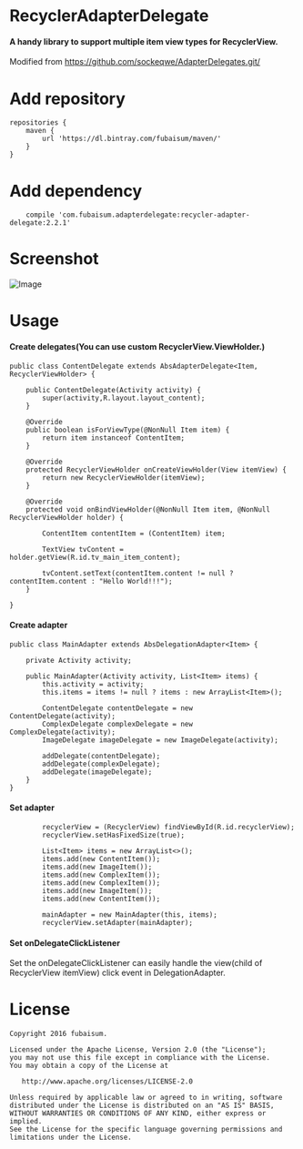 # RecyclerAdapterDelegate
#### A handy library to support multiple item view types for RecyclerView.

Modified from <https://github.com/sockeqwe/AdapterDelegates.git/>

# Add repository 
```
repositories {
    maven {
        url 'https://dl.bintray.com/fubaisum/maven/'
    }
}
```
# Add dependency
```
    compile 'com.fubaisum.adapterdelegate:recycler-adapter-delegate:2.2.1'
```
# Screenshot
![Image](https://github.com/fubaisum/RecyclerAdapterDelegate/blob/master/art/main.png)
# Usage
#### Create delegates(You can use custom RecyclerView.ViewHolder.)
```
public class ContentDelegate extends AbsAdapterDelegate<Item, RecyclerViewHolder> {

    public ContentDelegate(Activity activity) {
        super(activity,R.layout.layout_content);
    }

    @Override
    public boolean isForViewType(@NonNull Item item) {
        return item instanceof ContentItem;
    }

    @Override
    protected RecyclerViewHolder onCreateViewHolder(View itemView) {
        return new RecyclerViewHolder(itemView);
    }

    @Override
    protected void onBindViewHolder(@NonNull Item item, @NonNull RecyclerViewHolder holder) {
    
        ContentItem contentItem = (ContentItem) item;

        TextView tvContent = holder.getView(R.id.tv_main_item_content);
        
        tvContent.setText(contentItem.content != null ? contentItem.content : "Hello World!!!");
    }

}
```
#### Create adapter
```
public class MainAdapter extends AbsDelegationAdapter<Item> {

    private Activity activity;

    public MainAdapter(Activity activity, List<Item> items) {
        this.activity = activity;
        this.items = items != null ? items : new ArrayList<Item>();

        ContentDelegate contentDelegate = new ContentDelegate(activity);
        ComplexDelegate complexDelegate = new ComplexDelegate(activity);
        ImageDelegate imageDelegate = new ImageDelegate(activity);

        addDelegate(contentDelegate);
        addDelegate(complexDelegate);
        addDelegate(imageDelegate);
    }
}
```
#### Set adapter
```
        recyclerView = (RecyclerView) findViewById(R.id.recyclerView);
        recyclerView.setHasFixedSize(true);

        List<Item> items = new ArrayList<>();
        items.add(new ContentItem());
        items.add(new ImageItem());
        items.add(new ComplexItem());
        items.add(new ComplexItem());
        items.add(new ImageItem());
        items.add(new ContentItem());

        mainAdapter = new MainAdapter(this, items);
        recyclerView.setAdapter(mainAdapter);
```
#### Set onDelegateClickListener
Set the onDelegateClickListener can easily handle the view(child of RecyclerView itemView) click event in DelegationAdapter.

# License
```
Copyright 2016 fubaisum.

Licensed under the Apache License, Version 2.0 (the "License");
you may not use this file except in compliance with the License.
You may obtain a copy of the License at

   http://www.apache.org/licenses/LICENSE-2.0

Unless required by applicable law or agreed to in writing, software
distributed under the License is distributed on an "AS IS" BASIS,
WITHOUT WARRANTIES OR CONDITIONS OF ANY KIND, either express or implied.
See the License for the specific language governing permissions and
limitations under the License.
```
